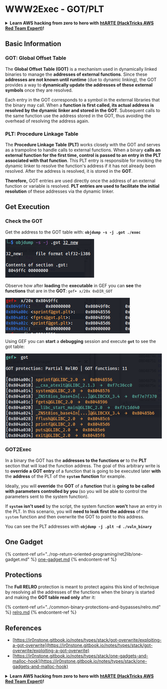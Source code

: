# WWW2Exec - GOT/PLT

<details>

<summary><strong>Learn AWS hacking from zero to hero with</strong> <a href="https://training.hacktricks.xyz/courses/arte"><strong>htARTE (HackTricks AWS Red Team Expert)</strong></a><strong>!</strong></summary>

Other ways to support HackTricks:

* If you want to see your **company advertised in HackTricks** or **download HackTricks in PDF** Check the [**SUBSCRIPTION PLANS**](https://github.com/sponsors/carlospolop)!
* Get the [**official PEASS & HackTricks swag**](https://peass.creator-spring.com)
* Discover [**The PEASS Family**](https://opensea.io/collection/the-peass-family), our collection of exclusive [**NFTs**](https://opensea.io/collection/the-peass-family)
* **Join the** 💬 [**Discord group**](https://discord.gg/hRep4RUj7f) or the [**telegram group**](https://t.me/peass) or **follow** us on **Twitter** 🐦 [**@hacktricks\_live**](https://twitter.com/hacktricks\_live)**.**
* **Share your hacking tricks by submitting PRs to the** [**HackTricks**](https://github.com/carlospolop/hacktricks) and [**HackTricks Cloud**](https://github.com/carlospolop/hacktricks-cloud) github repos.

</details>

## **Basic Information**

### **GOT: Global Offset Table**

The **Global Offset Table (GOT)** is a mechanism used in dynamically linked binaries to manage the **addresses of external functions**. Since these **addresses are not known until runtime** (due to dynamic linking), the GOT provides a way to **dynamically update the addresses of these external symbols** once they are resolved.

Each entry in the GOT corresponds to a symbol in the external libraries that the binary may call. When a **function is first called, its actual address is resolved by the dynamic linker and stored in the GOT**. Subsequent calls to the same function use the address stored in the GOT, thus avoiding the overhead of resolving the address again.

### **PLT: Procedure Linkage Table**

The **Procedure Linkage Table (PLT)** works closely with the GOT and serves as a trampoline to handle calls to external functions. When a binary **calls an external function for the first time, control is passed to an entry in the PLT associated with that function**. This PLT entry is responsible for invoking the dynamic linker to resolve the function's address if it has not already been resolved. After the address is resolved, it is stored in the **GOT**.

**Therefore,** GOT entries are used directly once the address of an external function or variable is resolved. **PLT entries are used to facilitate the initial resolution** of these addresses via the dynamic linker.

## Get Execution

### Check the GOT

Get the address to the GOT table with: **`objdump -s -j .got ./exec`**

![](<../../.gitbook/assets/image (118).png>)

Observe how after **loading** the **executable** in GEF you can **see** the **functions** that are in the **GOT**: `gef➤ x/20x 0xDIR_GOT`

![](<../../.gitbook/assets/image (620) (1) (1) (1) (1) (1) (1) (1) (1) (1) (1) (1) (1) (1) (1) (1) (1) (1) (1) (1) (1) (1) (1) (1) (1) (1) (1) (1) (1) (1) (1) (1) (2) (2) (2).png>)

Using GEF you can **start** a **debugging** session and execute **`got`** to see the got table:

![](<../../.gitbook/assets/image (493).png>)

### GOT2Exec

In a binary the GOT has the **addresses to the functions or** to the **PLT** section that will load the function address. The goal of this arbitrary write is to **override a GOT entry** of a function that is going to be executed later **with** the **address** of the PLT of the **`system`** **function** for example.

Ideally, you will **override** the **GOT** of a **function** that is **going to be called with parameters controlled by you** (so you will be able to control the parameters sent to the system function).

If **`system`** **isn't used** by the script, the system function **won't** have an entry in the PLT. In this scenario, you will **need to leak first the address** of the `system` function and then overwrite the GOT to point to this address.

You can see the PLT addresses with **`objdump -j .plt -d ./vuln_binary`**

## **One Gadget**

{% content-ref url="../rop-return-oriented-programing/ret2lib/one-gadget.md" %}
[one-gadget.md](../rop-return-oriented-programing/ret2lib/one-gadget.md)
{% endcontent-ref %}

## **Protections**

The **Full RELRO** protection is meant to protect agains this kind of technique by resolving all the addresses of the functions when the binary is started and making the **GOT table read only** after it:

{% content-ref url="../common-binary-protections-and-bypasses/relro.md" %}
[relro.md](../common-binary-protections-and-bypasses/relro.md)
{% endcontent-ref %}

## References

* [https://ir0nstone.gitbook.io/notes/types/stack/got-overwrite/exploiting-a-got-overwrite](https://ir0nstone.gitbook.io/notes/types/stack/got-overwrite/exploiting-a-got-overwrite)
* [https://ir0nstone.gitbook.io/notes/types/stack/one-gadgets-and-malloc-hook](https://ir0nstone.gitbook.io/notes/types/stack/one-gadgets-and-malloc-hook)

<details>

<summary><strong>Learn AWS hacking from zero to hero with</strong> <a href="https://training.hacktricks.xyz/courses/arte"><strong>htARTE (HackTricks AWS Red Team Expert)</strong></a><strong>!</strong></summary>

Other ways to support HackTricks:

* If you want to see your **company advertised in HackTricks** or **download HackTricks in PDF** Check the [**SUBSCRIPTION PLANS**](https://github.com/sponsors/carlospolop)!
* Get the [**official PEASS & HackTricks swag**](https://peass.creator-spring.com)
* Discover [**The PEASS Family**](https://opensea.io/collection/the-peass-family), our collection of exclusive [**NFTs**](https://opensea.io/collection/the-peass-family)
* **Join the** 💬 [**Discord group**](https://discord.gg/hRep4RUj7f) or the [**telegram group**](https://t.me/peass) or **follow** us on **Twitter** 🐦 [**@hacktricks\_live**](https://twitter.com/hacktricks\_live)**.**
* **Share your hacking tricks by submitting PRs to the** [**HackTricks**](https://github.com/carlospolop/hacktricks) and [**HackTricks Cloud**](https://github.com/carlospolop/hacktricks-cloud) github repos.

</details>

